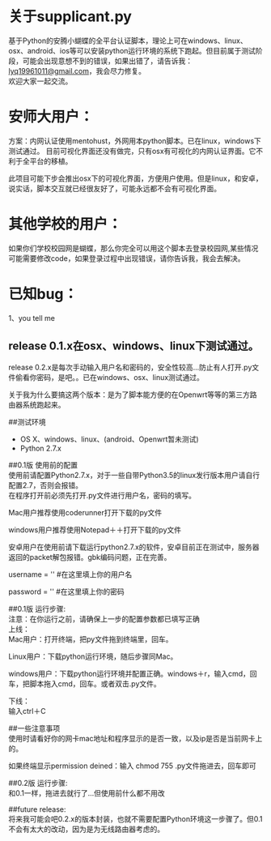 # 关于supplicant.py
基于Python的安腾小蝴蝶的全平台认证脚本，理论上可在windows、linux、osx、android、ios等可以安装python运行环境的系统下跑起。但目前属于测试阶段，可能会出现意想不到的错误，如果出错了，请告诉我：lyq19961011@gmail.com，我会尽力修复。  
欢迎大家一起交流。

# 安师大用户：
方案：内网认证使用mentohust，外网用本python脚本。已在linux，windows下测试通过。
目前可视化界面还没有做完，只有osx有可视化的内网认证界面。它不利于全平台的移植。

此项目可能下步会推出osx下的可视化界面，方便用户使用。但是linux，和安卓，说实话，脚本交互就已经很友好了，可能永远都不会有可视化界面。

# 其他学校的用户：
如果你们学校校园网是蝴蝶，那么你完全可以用这个脚本去登录校园网,某些情况可能需要修改code，如果登录过程中出现错误，请你告诉我，我会去解决。

# 已知bug：
 1、you tell me

## release 0.1.x在osx、windows、linux下测试通过。  
release 0.2.x是每次手动输入用户名和密码的，安全性较高...防止有人打开.py文件偷看你密码，是吧。。已在windows、osx、linux测试通过。
  
  关于我为什么要搞这两个版本：是为了脚本能方便的在Openwrt等等的第三方路由器系统跑起来。

##测试环境
* OS X、windows、linux、(android、Openwrt暂未测试)
* Python 2.7.x


##0.1版 使用前的配置  
使用前请配置Python2.7.x，对于一些自带Python3.5的linux发行版本用户请自行配置2.7，否则会报错。  
在程序打开前必须先打开.py文件进行用户名，密码的填写。  

Mac用户推荐使用coderunner打开下载的py文件  

windows用户推荐使用Notepad＋＋打开下载的py文件  

安卓用户在使用前请下载运行python2.7.x的软件，安卓目前正在测试中，服务器返回的packet解包报错。gbk编码问题，正在完善。


username = '' #在这里填上你的用户名

password = '' #在这里填上你的密码


##0.1版 运行步骤:  
注意：在你运行之前，请确保上一步的配置参数都已填写正确  
上线：  
Mac用户：打开终端，把py文件拖到终端里，回车。

Linux用户：下载python运行环境，随后步骤同Mac。

windows用户：下载python运行环境并配置正确。windows＋r，输入cmd，回车，把脚本拖入cmd，回车。或者双击.py文件。    

下线：  
输入ctrl＋C

##一些注意事项  
使用时请看好你的网卡mac地址和程序显示的是否一致，以及ip是否是当前网卡上的。  

如果终端显示permission deined：输入 chmod 755 .py文件拖进去，回车即可

##0.2版 运行步骤:  
和0.1一样，拖进去就行了...但使用前什么都不用改

##future release:  
将来我可能会吧0.2.x的版本封装，也就不需要配置Python环境这一步骤了。但0.1不会有太大的改动，因为是为无线路由器考虑的。  

